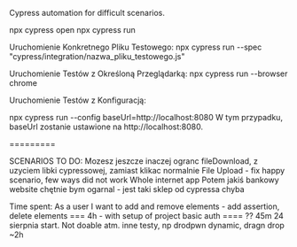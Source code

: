 Cypress automation for difficult scenarios.

npx cypress open
npx cypress run

Uruchomienie Konkretnego Pliku Testowego:
npx cypress run --spec "cypress/integration/nazwa_pliku_testowego.js"

Uruchomienie Testów z Określoną Przeglądarką:
npx cypress run --browser chrome

Uruchomienie Testów z Konfiguracją:

npx cypress run --config baseUrl=http://localhost:8080
W tym przypadku, baseUrl zostanie ustawione na http://localhost:8080.

=========

SCENARIOS TO DO:
Mozesz jeszcze inaczej ogranc fileDownload, z uzyciem libki cypressowej, zamiast klikac normalnie
File Upload - fix happy scenario, few ways did not work
Whole internet app
Potem jakiś bankowy website chętnie bym ogarnal - jest taki sklep od cypressa chyba

Time spent:
As a user I want to add and remove elements - add assertion, delete elements === 4h - with setup of project
basic auth ==== ?? 45m 24 sierpnia start. Not doable atm.
inne testy, np drodpwn dynamic, dragn drop ~2h
